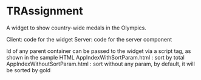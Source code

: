 # TRAssignment
A widget to show country-wide medals in the Olympics.

Client: code for the widget
Server: code for the server component

Id of any parent container can be passed to the widget via a script tag, as shown in the sample HTML
AppIndexWithSortParam.html : sort by total
AppIndexWithoutSortParam.html : sort without any param, by default, it will be sorted by gold



